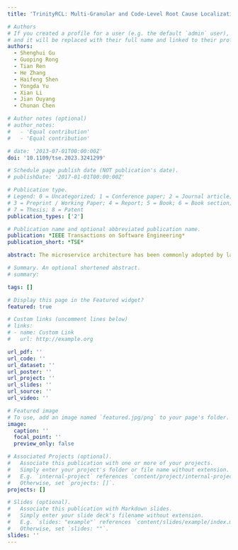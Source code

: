 ```yaml
---
title: 'TrinityRCL: Multi-Granular and Code-Level Root Cause Localization Using Multiple Types of Telemetry Data in Microservice Systems'

# Authors
# If you created a profile for a user (e.g. the default `admin` user), write the username (folder name) here
# and it will be replaced with their full name and linked to their profile.
authors:
  - Shenghui Gu
  - Guoping Rong
  - Tian Ren
  - He Zhang
  - Haifeng Shen
  - Yongda Yu
  - Xian Li
  - Jian Ouyang
  - Chunan Chen

# Author notes (optional)
# author_notes:
#   - 'Equal contribution'
#   - 'Equal contribution'

# date: '2013-07-01T00:00:00Z'
doi: '10.1109/tse.2023.3241299'

# Schedule page publish date (NOT publication's date).
# publishDate: '2017-01-01T00:00:00Z'

# Publication type.
# Legend: 0 = Uncategorized; 1 = Conference paper; 2 = Journal article;
# 3 = Preprint / Working Paper; 4 = Report; 5 = Book; 6 = Book section;
# 7 = Thesis; 8 = Patent
publication_types: ['2']

# Publication name and optional abbreviated publication name.
publication: *IEEE Transactions on Software Engineering*
publication_short: *TSE*

abstract: The microservice architecture has been commonly adopted by large scale software systems exemplified by a wide range of online services. Service monitoring through anomaly detection and root cause analysis (RCA) is crucial for these microservice systems to provide stable and continued services. However, compared with monolithic systems, software systems based on the layered microservice architecture are inherently complex and commonly involve entities at different levels of granularity. Therefore, for effective service monitoring, these systems have a special requirement of multi-granular RCA. Furthermore, as a large proportion of anomalies in microservice systems pertain to problematic code, to timely troubleshoot these anomalies, these systems have another special requirement of RCA at the finest code-level. Microservice systems rely on telemetry data to perform service monitoring and RCA of service anomalies. The majority of existing RCA approaches are only based on a single type of telemetry data and as a result can only support uni-granular RCA at either application-level or service-level. Although there are attempts to combine metric and tracing data in RCA, their objective is to improve RCA's efficiency or accuracy rather than to support multi-granular RCA. In this article, we propose a new RCA solution *TrinityRCL* that is able to localize the root causes of anomalies at multiple levels of granularity including application-level, service-level, host-level, and metric-level, with the unique capability of code-level localization by harnessing all three types of telemetry data to construct a causal graph representing the intricate, dynamic, and nondeterministic relationships among the various entities related to the anomalies. By implementing and deploying *TrinityRCL* in a real production environment, we evaluate *TrinityRCL* against two baseline methods and the results show that *TrinityRCL* has a significant performance advantage in terms of accuracy at the same level of granularity with comparable efficiency and is particularly effective to support large-scale systems with massive telemetry data.

# Summary. An optional shortened abstract.
# summary:

tags: []

# Display this page in the Featured widget?
featured: true

# Custom links (uncomment lines below)
# links:
# - name: Custom Link
#   url: http://example.org

url_pdf: ''
url_code: ''
url_dataset: ''
url_poster: ''
url_project: ''
url_slides: ''
url_source: ''
url_video: ''

# Featured image
# To use, add an image named `featured.jpg/png` to your page's folder.
image:
  caption: ''
  focal_point: ''
  preview_only: false

# Associated Projects (optional).
#   Associate this publication with one or more of your projects.
#   Simply enter your project's folder or file name without extension.
#   E.g. `internal-project` references `content/project/internal-project/index.md`.
#   Otherwise, set `projects: []`.
projects: []

# Slides (optional).
#   Associate this publication with Markdown slides.
#   Simply enter your slide deck's filename without extension.
#   E.g. `slides: "example"` references `content/slides/example/index.md`.
#   Otherwise, set `slides: ""`.
slides: ''
---
```

